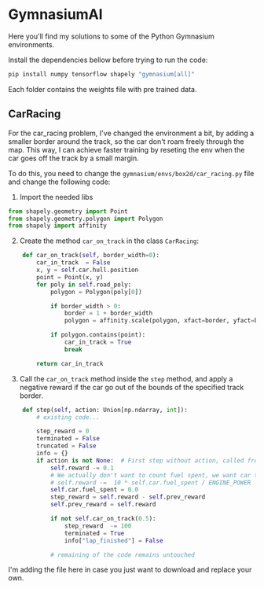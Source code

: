 # GymnasiumAI

Here you'll find my solutions to some of the Python Gymnasium environments.

Install the dependencies bellow before trying to run the code:

```bash
pip install numpy tensorflow shapely "gymnasium[all]"
```

Each folder contains the weights file with pre trained data.

## CarRacing

For the car_racing problem, I've changed the environment a bit, by adding a smaller border around the track, so the car don't roam freely through the map.
This way, I can achieve faster training by reseting the env when the car goes off the track by a small margin.

To do this, you need to change the `gymnasium/envs/box2d/car_racing.py` file and change the following code:

1. Import the needed libs
```python
from shapely.geometry import Point
from shapely.geometry.polygon import Polygon
from shapely import affinity
```

2. Create the method `car_on_track` in the class `CarRacing`:
```python
    def car_on_track(self, border_width=0):
        car_in_track  = False
        x, y = self.car.hull.position
        point = Point(x, y)
        for poly in self.road_poly:
            polygon = Polygon(poly[0])

            if border_width > 0:
                border = 1 + border_width
                polygon = affinity.scale(polygon, xfact=border, yfact=border)

            if polygon.contains(point):
                car_in_track = True
                break

        return car_in_track
```

3. Call the `car_on_track` method inside the `step` method, and apply a negative reward if the car go out of the bounds of the specified track border.
```python
    def step(self, action: Union[np.ndarray, int]):
        # existing code...

        step_reward = 0
        terminated = False
        truncated = False
        info = {}
        if action is not None:  # First step without action, called from reset()
            self.reward -= 0.1
            # We actually don't want to count fuel spent, we want car to be faster.
            # self.reward -=  10 * self.car.fuel_spent / ENGINE_POWER
            self.car.fuel_spent = 0.0
            step_reward = self.reward - self.prev_reward
            self.prev_reward = self.reward

            if not self.car_on_track(0.5):
                step_reward  -= 100
                terminated = True
                info["lap_finished"] = False

            # remaining of the code remains untouched
```

I'm adding the file here in case you just want to download and replace your own.
